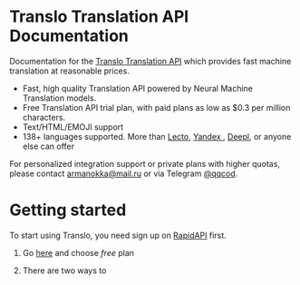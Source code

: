 # Translo Translation API Documentation

Documentation for the [Translo Translation API](https://rapidapi.com/armangokka/api/translo) which provides fast machine translation at reasonable prices.

- Fast, high quality Translation API powered by Neural Machine Translation models.
- Free Translation API trial plan, with paid plans as low as \$0.3 per million characters.
- Text/HTML/EMOJI support
- 138+ languages supported. More than [Lecto](https://github.com/lecto-ai/), [Yandex ](https://translate.yandex.ru/), [Deepl](https://www.deepl.com/ru/translator), or anyone else can offer

For personalized integration support or private plans with higher quotas, please contact [armanokka@mail.ru](mailto:armanokka@mail.ru) or via Telegram [@qqcod](https://t.me/qqcod).

# Getting started
To start using Translo, you need sign up on [RapidAPI](https://rapidapi.com/) first.

1. Go [here](https://rapidapi.com/armangokka/api/translo/pricing) and choose _free_ plan

2. There are two ways to 
